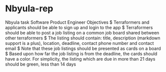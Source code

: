 # Nbyula-rep
Nbyula task Software Product Engineer
Objectives
$ Terraformers and applicants should be able to sign up and login to
the app
$ Terraformers should be able to post a job listing on a common job
board shared between other terraformers
$ The listing should contain: title, description (markdown
support is a plus), location, deadline, contact phone
number and contact email
$ Note that these job listings should be presented as cards on a
board
$ Based upon how far the job listing is from the deadline, the
cards should have a color. For simplicity, the listing which
are due in more than 21 days should be green, less than 14 days
